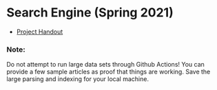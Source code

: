 # Search Engine (Spring 2021) 

- [Project Handout](https://docs.google.com/document/d/12IeSu8jHuZMUe4wZO8gnNd26-nkpnZIR4sJcYpw8Bdg/edit?usp=sharing)

### Note: 

Do not attempt to run large data sets through Github Actions!  You can provide a few sample articles as proof that things are working.  Save the large parsing and indexing for your local machine. 


